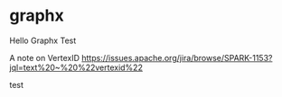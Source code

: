 # graphx
Hello
Graphx Test

A note on VertexID
https://issues.apache.org/jira/browse/SPARK-1153?jql=text%20~%20%22vertexid%22

test
